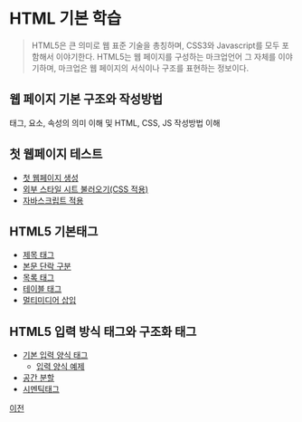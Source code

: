 # HTML 기본 학습
> HTML5은 큰 의미로 웹 표준 기술을 총칭하며, CSS3와 Javascript를 모두 포함해서 이야기한다. HTML5는 웹 페이지를 구성하는 마크업언어 그 자체를 이야기하며, 마크업은 웹 페이지의 서식이나 구조를 표현하는 정보이다.

## 웹 페이지 기본 구조와 작성방법
태그, 요소, 속성의 의미 이해 및 HTML, CSS, JS 작성방법 이해

## 첫 웹페이지 테스트
- [첫 웹페이지 생성](https://github.com/SeoDongWoo1216/StudyHtml/blob/main/01_HTML/index.html)
- [외부 스타일 시트 불러오기(CSS 적용)](https://github.com/SeoDongWoo1216/StudyHtml/blob/main/01_HTML/css_test.html)
- [자바스크립트 적용](https://github.com/SeoDongWoo1216/StudyHtml/blob/main/01_HTML/script_test.html)

## HTML5 기본태그
- [제목 태그](https://github.com/SeoDongWoo1216/StudyHtml/blob/main/01_HTML/text_header.html)
- [본문 단락 구분](https://github.com/SeoDongWoo1216/StudyHtml/blob/main/01_HTML/text_paragraph.html)
- [목록 태그](https://github.com/SeoDongWoo1216/StudyHtml/blob/main/01_HTML/list_test.html)
- [테이블 태그](https://github.com/SeoDongWoo1216/StudyHtml/blob/main/01_HTML/table_test.html)
- [멀티미디어 삽입](https://github.com/SeoDongWoo1216/StudyHtml/blob/main/01_HTML/media_test.html)

##  HTML5 입력 방식 태그와 구조화 태그
- [기본 입력 양식 태그](https://github.com/SeoDongWoo1216/StudyHtml/blob/main/01_HTML/form_test.html)
  - [입력 양식 예제](https://github.com/SeoDongWoo1216/StudyHtml/blob/main/01_HTML/form_practice.html)
- [공간 분할](https://github.com/SeoDongWoo1216/StudyHtml/blob/main/01_HTML/div_test.html)
- [시멘틱태그](https://github.com/SeoDongWoo1216/StudyHtml/blob/main/01_HTML/space_test.html)



[이전](https://github.com/SeoDongWoo1216/StudyHtml)
